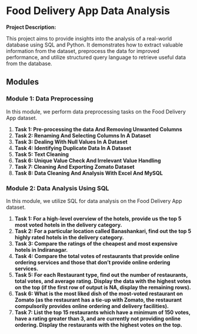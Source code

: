 # Food Delivery App Data Analysis

**Project Description:**

This project aims to provide insights into the analysis of a real-world database using SQL and Python. It demonstrates how to extract valuable information from the dataset, preprocess the data for improved performance, and utilize structured query language to retrieve useful data from the database.

## Modules

### Module 1: Data Preprocessing

In this module, we perform data preprocessing tasks on the Food Delivery App dataset.

1. **Task 1: Pre-processing the data And Removing Unwanted Columns**
2. **Task 2: Renaming And Selecting Columns In A Dataset**
3. **Task 3: Dealing With Null Values In A Dataset**
4. **Task 4: Identifying Duplicate Data In A Dataset**
5. **Task 5: Text Cleaning**
6. **Task 6: Unique Value Check And Irrelevant Value Handling**
7. **Task 7: Cleaning And Exporting Zomato Dataset**
8. **Task 8: Data Cleaning And Analysis With Excel And MySQL**

### Module 2: Data Analysis Using SQL

In this module, we utilize SQL for data analysis on the Food Delivery App dataset.

1. **Task 1: For a high-level overview of the hotels, provide us the top 5 most voted hotels in the delivery category.**
2. **Task 2: For a particular location called Banashankari, find out the top 5 highly rated hotels in the delivery category.**
3. **Task 3: Compare the ratings of the cheapest and most expensive hotels in Indiranagar.**
4. **Task 4: Compare the total votes of restaurants that provide online ordering services and those that don’t provide online ordering services.**
5. **Task 5: For each Restaurant type, find out the number of restaurants, total votes, and average rating. Display the data with the highest votes on the top (if the first row of output is NA, display the remaining rows).**
6. **Task 6: What is the most liked dish of the most-voted restaurant on Zomato (as the restaurant has a tie-up with Zomato, the restaurant compulsorily provides online ordering and delivery facilities).**
7. **Task 7: List the top 15 restaurants which have a minimum of 150 votes, have a rating greater than 3, and are currently not providing online ordering. Display the restaurants with the highest votes on the top.**
